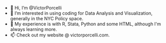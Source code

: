 - 👋 Hi, I’m @VictorPorcelli
- 👀 I’m interested in using coding for Data Analysis and Visualization, generally in the NYC Policy space.
- 🌱 My experience is with R, Stata, Python and some HTML, although I'm always learning more.
- 📫 Check out my website @ victorporcelli.com.

<!---
VictorPorcelli/VictorPorcelli is a ✨ special ✨ repository because its `README.md` (this file) appears on your GitHub profile.
You can click the Preview link to take a look at your changes.
--->
